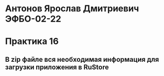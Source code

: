 # Антонов Ярослав Дмитриевич ЭФБО-02-22
# Практика 16
## В zip файле вся необходимая информация для загрузки приложения в RuStore
